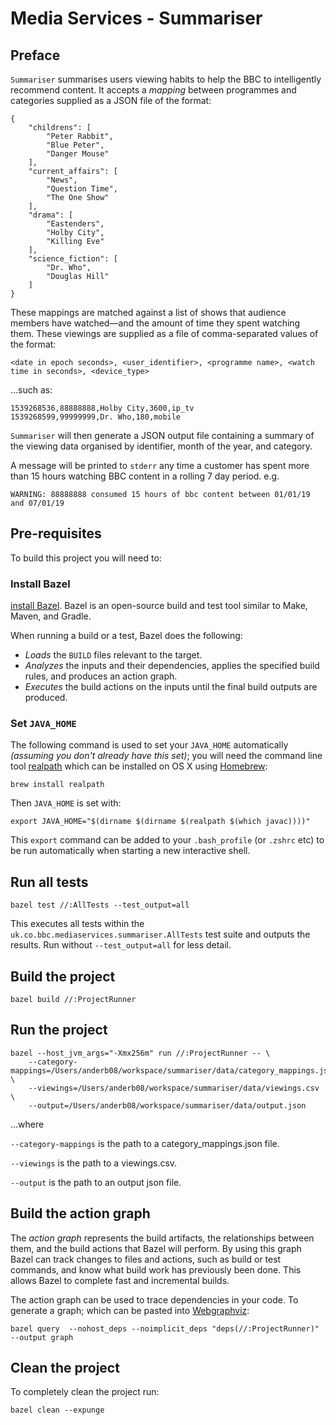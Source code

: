 # Media Services - Summariser

## Preface

`Summariser` summarises users viewing habits to help the BBC to intelligently
recommend content. It accepts a _mapping_ between programmes and categories
supplied as a JSON file of the format:

```
{
    "childrens": [
        "Peter Rabbit",
        "Blue Peter",
        "Danger Mouse"
    ],
    "current_affairs": [
        "News",
        "Question Time",
        "The One Show"
    ],
    "drama": [
        "Eastenders",
        "Holby City",
        "Killing Eve"
    ],
    "science_fiction": [
        "Dr. Who",
        "Douglas Hill"
    ]
}
```

These mappings are matched against a list of shows that audience members have
watched—and the amount of time they spent watching them. These viewings are
supplied as a file of comma-separated values of the format:

```
<date in epoch seconds>, <user_identifier>, <programme name>, <watch time in seconds>, <device_type>
```

...such as:

```
1539268536,88888888,Holby City,3600,ip_tv
1539268599,99999999,Dr. Who,180,mobile
```

`Summariser` will then generate a JSON output file containing a summary of the
viewing data organised by identifier, month of the year, and category.

A message will be printed to `stderr` any time a customer has spent more than
15 hours watching BBC content in a rolling 7 day period. e.g.

```
WARNING: 88888888 consumed 15 hours of bbc content between 01/01/19 and 07/01/19
```

## Pre-requisites

To build this project you will need to:

### Install Bazel

[install Bazel](https://docs.bazel.build/versions/master/install.html). Bazel is
an open-source build and test tool similar to Make, Maven, and Gradle.

When running a build or a test, Bazel does the following:

- _Loads_ the `BUILD` files relevant to the target.
- _Analyzes_ the inputs and their dependencies, applies the specified build rules, and produces an action graph.
- _Executes_ the build actions on the inputs until the final build outputs are produced.

### Set `JAVA_HOME`

The following command is used to set your `JAVA_HOME` automatically _(assuming
you don't already have this set)_; you will need the command line tool
[realpath](http://man7.org/linux/man-pages/man3/realpath.3.html) which can be
installed on OS X using [Homebrew](https://brew.sh/):

```
brew install realpath
```

Then `JAVA_HOME` is set with:

```
export JAVA_HOME="$(dirname $(dirname $(realpath $(which javac))))"
```

This `export` command can be added to your `.bash_profile` (or `.zshrc` etc) to
be run automatically when starting a new interactive shell.

## Run all tests

```
bazel test //:AllTests --test_output=all
```

This executes all tests within the `uk.co.bbc.mediaservices.summariser.AllTests`
test suite and outputs the results. Run without `--test_output=all` for less detail.

## Build the project

```
bazel build //:ProjectRunner
```

## Run the project

```
bazel --host_jvm_args="-Xmx256m" run //:ProjectRunner -- \
    --category-mappings=/Users/anderb08/workspace/summariser/data/category_mappings.json \
    --viewings=/Users/anderb08/workspace/summariser/data/viewings.csv \
    --output=/Users/anderb08/workspace/summariser/data/output.json
```

...where

`--category-mappings` is the path to a category_mappings.json file.

`--viewings` is the path to a viewings.csv.

`--output` is the path to an output json file.

## Build the action graph

The _action graph_ represents the build artifacts, the relationships between them,
and the build actions that Bazel will perform. By using this graph Bazel can
track changes to files and actions, such as build or test commands, and know
what build work has previously been done. This allows Bazel to complete fast and
incremental builds.

The action graph can be used to trace dependencies in your code. To generate a
graph; which can be pasted into [Webgraphviz](http://www.webgraphviz.com/):

```
bazel query  --nohost_deps --noimplicit_deps "deps(//:ProjectRunner)" --output graph
```

## Clean the project

To completely clean the project run:

```
bazel clean --expunge
```
